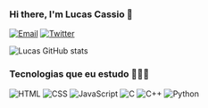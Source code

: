 ### Hi there, I'm Lucas Cassio 🖖

 [![Email](https://img.shields.io/badge/Gmail-D14836?style=for-the-badge&logo=gmail&logoColor=white)](mailto:lccosta2604@gmail.com) 
 [![Twitter](https://img.shields.io/badge/LinkedIn-0077B5?style=for-the-badge&logo=linkedin&logoColor=white)](https://www.linkedin.com/in/lucas-cassio-costa-392792251/)

 ![Lucas GitHub stats](https://github-readme-stats.vercel.app/api?username=lucascassio&show_icons=true&theme=radical)

### Tecnologias que eu estudo 👨🏽‍💻


![HTML](https://img.shields.io/badge/HTML5-E34F26?style=for-the-badge&logo=html5&logoColor=white) 
![CSS](https://img.shields.io/badge/CSS3-1572B6?style=for-the-badge&logo=css3&logoColor=white) 
![JavaScript](https://img.shields.io/badge/JavaScript-F7DF1E?style=for-the-badge&logo=javascript&logoColor=black)
![C](https://img.shields.io/badge/C-00599C?style=for-the-badge&logo=c&logoColor=white) 
![C++](https://img.shields.io/badge/C%2B%2B-00599C?style=for-the-badge&logo=c%2B%2B&logoColor=white) 
![Python](https://img.shields.io/badge/Python-3776AB?style=for-the-badge&logo=python&logoColor=white)








